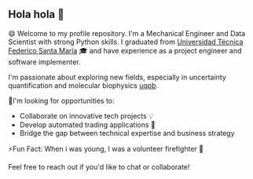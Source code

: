 ## Hola hola 👋

😄 Welcome to my profile repository. I'm a Mechanical Engineer and Data Scientist with strong Python skills. I graduated from [Universidad Técnica Federico Santa María](https://usm.cl/) 🎓 and have experience as a project engineer and software implementer. 

I'm passionate about exploring new fields, especially in uncertainty quantification and molecular biophysics [uqpb](https://github.com/bem4solvation/uqpb).

🔭I'm looking for opportunities to:

- Collaborate on innovative tech projects 💡
- Develop automated trading applications 🤖
- Bridge the gap between technical expertise and business strategy

⚡Fun Fact: When i was young, I was a volunteer firefighter 🚒

Feel free to reach out if you'd like to chat or collaborate!

